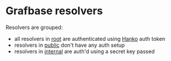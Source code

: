 # Grafbase resolvers

Resolvers are grouped:

- all resolvers in [root](resolvers) are authenticated using [Hanko](https://www.hanko.io/) auth token
- resolvers in [public](resolvers/public) don't have any auth setup
- resolvers in [internal](resolvers/internal) are auth'd using a secret key passed
